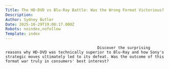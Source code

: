 ```yaml
---
Title: The HD-DVD vs Blu-Ray Battle: Was the Wrong Format Victorious?
Description: 
Author: Sydney Butler
Date: 2025-10-29T19:00:17.000Z
Robots: noindex,nofollow
Template: index
---
```


                                            Discover the surprising reasons why HD-DVD was technically superior to Blu-Ray and how Sony's strategic moves ultimately led to its defeat. Was the outcome of this format war truly in consumers' best interest?
                                        